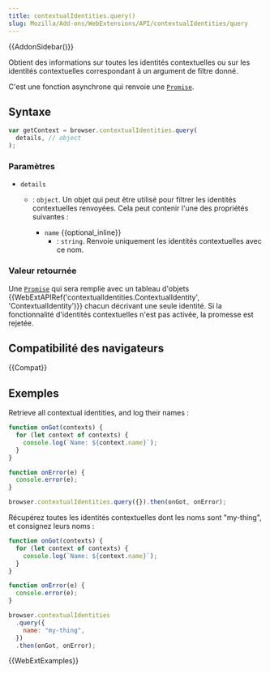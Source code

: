 ```yaml
---
title: contextualIdentities.query()
slug: Mozilla/Add-ons/WebExtensions/API/contextualIdentities/query
---
```


{{AddonSidebar()}}

Obtient des informations sur toutes les identités contextuelles ou sur les identités contextuelles correspondant à un argument de filtre donné.

C'est une fonction asynchrone qui renvoie une [`Promise`](/fr/docs/Web/JavaScript/Reference/Objets_globaux/Promise).

## Syntaxe

```js
var getContext = browser.contextualIdentities.query(
  details, // object
);
```

### Paramètres

- `details`

  - : `object`. Un objet qui peut être utilisé pour filtrer les identités contextuelles renvoyées. Cela peut contenir l'une des propriétés suivantes :

    - `name` {{optional_inline}}
      - : `string`. Renvoie uniquement les identités contextuelles avec ce nom.

### Valeur retournée

Une [`Promise`](/fr/docs/Web/JavaScript/Reference/Objets_globaux/Promise) qui sera remplie avec un tableau d'objets {{WebExtAPIRef('contextualIdentities.ContextualIdentity', 'ContextualIdentity')}} chacun décrivant une seule identité. Si la fonctionnalité d'identités contextuelles n'est pas activée, la promesse est rejetée.

## Compatibilité des navigateurs

{{Compat}}

## Exemples

Retrieve all contextual identities, and log their names :

```js
function onGot(contexts) {
  for (let context of contexts) {
    console.log(`Name: ${context.name}`);
  }
}

function onError(e) {
  console.error(e);
}

browser.contextualIdentities.query({}).then(onGot, onError);
```

Récupérez toutes les identités contextuelles dont les noms sont "my-thing", et consignez leurs noms :

```js
function onGot(contexts) {
  for (let context of contexts) {
    console.log(`Name: ${context.name}`);
  }
}

function onError(e) {
  console.error(e);
}

browser.contextualIdentities
  .query({
    name: "my-thing",
  })
  .then(onGot, onError);
```

{{WebExtExamples}}
